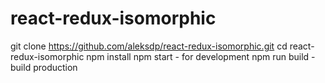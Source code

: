# react-redux-isomorphic

git clone https://github.com/aleksdp/react-redux-isomorphic.git
cd react-redux-isomorphic
npm install
npm start - for development
npm run build - build production
